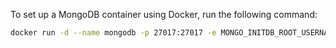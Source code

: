 
To set up a MongoDB container using Docker, run the following command:

```bash
docker run -d --name mongodb -p 27017:27017 -e MONGO_INITDB_ROOT_USERNAME=admin -e MONGO_INITDB_ROOT_PASSWORD=password mongo
```
